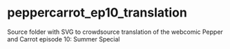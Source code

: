 # peppercarrot_ep10_translation
Source folder with SVG to crowdsource translation of the webcomic Pepper and Carrot episode 10: Summer Special
